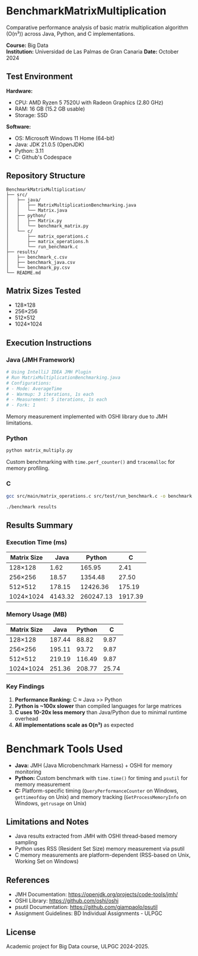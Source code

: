 # BenchmarkMatrixMultiplication
Comparative performance analysis of basic matrix multiplication algorithm (O(n³)) across Java, Python, and C implementations.

**Course:** Big Data  
**Institution:** Universidad de Las Palmas de Gran Canaria
**Date:** October 2024

## Test Environment

**Hardware:**
- CPU: AMD Ryzen 5 7520U with Radeon Graphics (2.80 GHz)
- RAM: 16 GB (15.2 GB usable)
- Storage: SSD

**Software:**
- OS: Microsoft Windows 11 Home (64-bit)
- Java: JDK 21.0.5 (OpenJDK)
- Python: 3.11
- C: Github's Codespace

## Repository Structure

```
BenchmarkMatrixMultiplication/
├── src/
│   ├── java/
│   │   ├── MatrixMultiplicationBenchmarking.java
│   │   └── Matrix.java
│   ├── python/
│   │   ├── Matrix.py
│   │   └── benchmark_matrix.py
│   └── c/
│       ├── matrix_operations.c
│       ├── matrix_operations.h
│       └── run_benchmark.c
├── results/
│   ├── benchmark_c.csv
│   ├── benchmark_java.csv
│   └── benchmark_py.csv
└── README.md
```

## Matrix Sizes Tested

- 128×128
- 256×256
- 512×512
- 1024×1024

## Execution Instructions

### Java (JMH Framework)
```bash
# Using IntelliJ IDEA JMH Plugin
# Run MatrixMultiplicationBenchmarking.java
# Configurations:
# - Mode: AverageTime
# - Warmup: 3 iterations, 1s each
# - Measurement: 5 iterations, 1s each
# - Fork: 1
```

Memory measurement implemented with OSHI library due to JMH limitations.

### Python
```bash
python matrix_multiply.py
```

Custom benchmarking with `time.perf_counter()` and `tracemalloc` for memory profiling.

### C
```bash
gcc src/main/matrix_operations.c src/test/run_benchmark.c -o benchmark -O3 -I src/main

./benchmark results
```
## Results Summary

### Execution Time (ms)

| Matrix Size | Java | Python | C |
|------------|------|--------|---|
| 128×128 | 1.62 | 165.95 | 2.41 |
| 256×256 | 18.57 | 1354.48 | 27.50 |
| 512×512 | 178.15 | 12426.36 | 175.19 |
| 1024×1024 | 4143.32 | 260247.13 | 1917.39 |

### Memory Usage (MB)

| Matrix Size | Java | Python | C |
|------------|------|--------|---|
| 128×128 | 187.44 | 88.82 | 9.87 |
| 256×256 | 195.11 | 93.72 | 9.87 |
| 512×512 | 219.19 | 116.49 | 9.87 |
| 1024×1024 | 251.36 | 208.77 | 25.74 |

### Key Findings

1. **Performance Ranking:** C ≈ Java >> Python
2. **Python is ~100x slower** than compiled languages for large matrices
3. **C uses 10-20x less memory** than Java/Python due to minimal runtime overhead
4. **All implementations scale as O(n³)** as expected

# Benchmark Tools Used

- **Java:** JMH (Java Microbenchmark Harness) + OSHI for memory monitoring
- **Python:** Custom benchmark with `time.time()` for timing and `psutil` for memory measurement
- **C:** Platform-specific timing (`QueryPerformanceCounter` on Windows, `gettimeofday` on Unix) and memory tracking (`GetProcessMemoryInfo` on Windows, `getrusage` on Unix)

## Limitations and Notes

- Java results extracted from JMH with OSHI thread-based memory sampling
- Python uses RSS (Resident Set Size) memory measurement via psutil
- C memory measurements are platform-dependent (RSS-based on Unix, Working Set on Windows)

## References

- JMH Documentation: https://openjdk.org/projects/code-tools/jmh/
- OSHI Library: https://github.com/oshi/oshi
- psutil Documentation: https://github.com/giampaolo/psutil
- Assignment Guidelines: BD Individual Assignments - ULPGC

## License

Academic project for Big Data course, ULPGC 2024-2025.